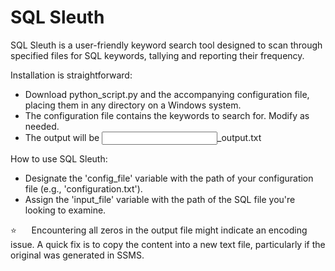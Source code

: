 # SQL Sleuth

SQL Sleuth is a user-friendly keyword search tool designed to scan through specified files for SQL keywords, tallying and reporting their frequency.

Installation is straightforward:    
*  Download python_script.py and the accompanying configuration file, placing them in any directory on a Windows system.    
*  The configuration file contains the keywords to search for.  Modify as needed.    
*  The output will be <input filename>_output.txt    

How to use SQL Sleuth:    
*  Designate the 'config_file' variable with the path of your configuration file (e.g., 'configuration.txt').
*  Assign the 'input_file' variable with the path of the SQL file you're looking to examine.

:star:&nbsp;&nbsp;&nbsp;&nbsp;&nbsp;&nbsp;Encountering all zeros in the output file might indicate an encoding issue. A quick fix is to copy the content into a new text file, particularly if the original was generated in SSMS.
